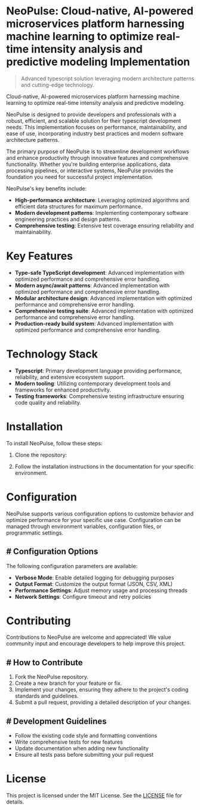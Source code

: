 <!-- fallback_NeoPulse_20250802210006_48052 -->

# NeoPulse: Cloud-native, AI-powered microservices platform harnessing machine learning to optimize real-time intensity analysis and predictive modeling Implementation
> Advanced typescript solution leveraging modern architecture patterns and cutting-edge technology.

Cloud-native, AI-powered microservices platform harnessing machine learning to optimize real-time intensity analysis and predictive modeling.

NeoPulse is designed to provide developers and professionals with a robust, efficient, and scalable solution for their typescript development needs. This implementation focuses on performance, maintainability, and ease of use, incorporating industry best practices and modern software architecture patterns.

The primary purpose of NeoPulse is to streamline development workflows and enhance productivity through innovative features and comprehensive functionality. Whether you're building enterprise applications, data processing pipelines, or interactive systems, NeoPulse provides the foundation you need for successful project implementation.

NeoPulse's key benefits include:

* **High-performance architecture**: Leveraging optimized algorithms and efficient data structures for maximum performance.
* **Modern development patterns**: Implementing contemporary software engineering practices and design patterns.
* **Comprehensive testing**: Extensive test coverage ensuring reliability and maintainability.

# Key Features

* **Type-safe TypeScript development**: Advanced implementation with optimized performance and comprehensive error handling.
* **Modern async/await patterns**: Advanced implementation with optimized performance and comprehensive error handling.
* **Modular architecture design**: Advanced implementation with optimized performance and comprehensive error handling.
* **Comprehensive testing suite**: Advanced implementation with optimized performance and comprehensive error handling.
* **Production-ready build system**: Advanced implementation with optimized performance and comprehensive error handling.

# Technology Stack

* **Typescript**: Primary development language providing performance, reliability, and extensive ecosystem support.
* **Modern tooling**: Utilizing contemporary development tools and frameworks for enhanced productivity.
* **Testing frameworks**: Comprehensive testing infrastructure ensuring code quality and reliability.

# Installation

To install NeoPulse, follow these steps:

1. Clone the repository:


2. Follow the installation instructions in the documentation for your specific environment.

# Configuration

NeoPulse supports various configuration options to customize behavior and optimize performance for your specific use case. Configuration can be managed through environment variables, configuration files, or programmatic settings.

## # Configuration Options

The following configuration parameters are available:

* **Verbose Mode**: Enable detailed logging for debugging purposes
* **Output Format**: Customize the output format (JSON, CSV, XML)
* **Performance Settings**: Adjust memory usage and processing threads
* **Network Settings**: Configure timeout and retry policies

# Contributing

Contributions to NeoPulse are welcome and appreciated! We value community input and encourage developers to help improve this project.

## # How to Contribute

1. Fork the NeoPulse repository.
2. Create a new branch for your feature or fix.
3. Implement your changes, ensuring they adhere to the project's coding standards and guidelines.
4. Submit a pull request, providing a detailed description of your changes.

## # Development Guidelines

* Follow the existing code style and formatting conventions
* Write comprehensive tests for new features
* Update documentation when adding new functionality
* Ensure all tests pass before submitting your pull request

# License

This project is licensed under the MIT License. See the [LICENSE](https://github.com/ludo53/NeoPulse/blob/main/LICENSE) file for details.
